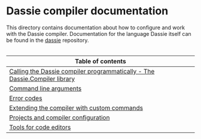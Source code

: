 # Dassie compiler documentation
This directory contains documentation about how to configure and work with the Dassie compiler. Documentation for the language Dassie itself can be found in the [dassie](https://github.com/loschsoftware/dassie) repository.
<br><br>

|**Table of contents**|
|---|
|[Calling the Dassie compiler programmatically - The Dassie.Compiler library](https://github.com/loschsoftware/dc/blob/main/docs/API.md)|
|[Command line arguments](./CLI.md)|
|[Error codes](./Errors.md)|
|[Extending the compiler with custom commands](./Extensions.md)|
|[Projects and compiler configuration](./Projects.md)|
|[Tools for code editors](./Editors.md)|
